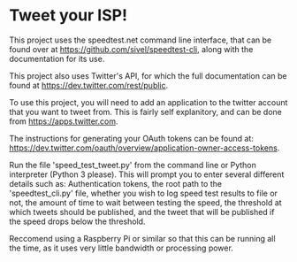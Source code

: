 # Tweet your ISP!
This project uses the speedtest.net command line interface, that can be found 
over at https://github.com/sivel/speedtest-cli, along with the documentation 
for its use.


This project also uses Twitter's API, for which the full documentation can be 
found at https://dev.twitter.com/rest/public.




To use this project, you will need to add an application to the twitter 
account that you want to tweet from. This is fairly self explanitory, and can 
be done from https://apps.twitter.com.


The instructions for generating your OAuth tokens can be found at: 
https://dev.twitter.com/oauth/overview/application-owner-access-tokens.




Run the file 'speed_test_tweet.py' from the command line or Python interpreter 
(Python 3 please).
This will prompt you to enter several different details such as: 
Authentication tokens, the root path to the 'speedtest_cli.py' file, whether
you wish to log speed test results to file or not, the amount of time to wait 
between testing the speed, the threshold at which tweets should be published, 
and the tweet that will be published if the speed drops below the threshold.


Reccomend using a Raspberry Pi or similar so that this can be running all the 
time, as it uses very little bandwidth or processing power.
